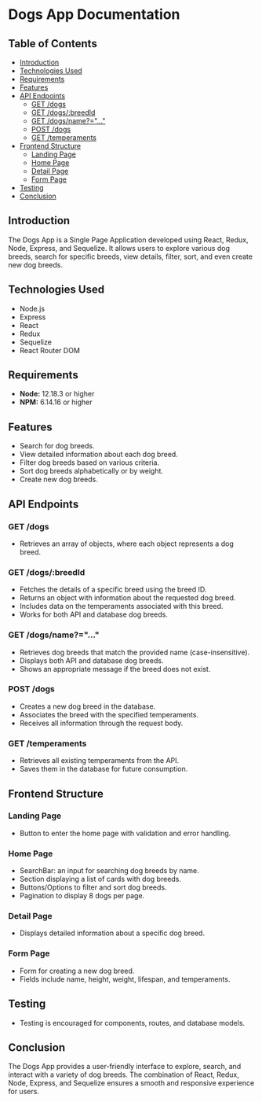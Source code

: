 # Dogs App Documentation

## Table of Contents

- [Introduction](#introduction)
- [Technologies Used](#technologies-used)
- [Requirements](#requirements)
- [Features](#features)
- [API Endpoints](#api-endpoints)
  - [GET /dogs](#get-dogs)
  - [GET /dogs/:breedId](#get-dogsbreedid)
  - [GET /dogs/name?="..."](#get-dogsname)
  - [POST /dogs](#post-dogs)
  - [GET /temperaments](#get-temperaments)
- [Frontend Structure](#frontend-structure)
  - [Landing Page](#landing-page)
  - [Home Page](#home-page)
  - [Detail Page](#detail-page)
  - [Form Page](#form-page)
- [Testing](#testing)
- [Conclusion](#conclusion)

## Introduction

The Dogs App is a Single Page Application developed using React, Redux, Node, Express, and Sequelize. It allows users to explore various dog breeds, search for specific breeds, view details, filter, sort, and even create new dog breeds.

## Technologies Used

- Node.js
- Express
- React
- Redux
- Sequelize
- React Router DOM

## Requirements

- **Node:** 12.18.3 or higher
- **NPM:** 6.14.16 or higher

## Features

- Search for dog breeds.
- View detailed information about each dog breed.
- Filter dog breeds based on various criteria.
- Sort dog breeds alphabetically or by weight.
- Create new dog breeds.

## API Endpoints

### GET /dogs

- Retrieves an array of objects, where each object represents a dog breed.

### GET /dogs/:breedId

- Fetches the details of a specific breed using the breed ID.
- Returns an object with information about the requested dog breed.
- Includes data on the temperaments associated with this breed.
- Works for both API and database dog breeds.

### GET /dogs/name?="..."

- Retrieves dog breeds that match the provided name (case-insensitive).
- Displays both API and database dog breeds.
- Shows an appropriate message if the breed does not exist.

### POST /dogs

- Creates a new dog breed in the database.
- Associates the breed with the specified temperaments.
- Receives all information through the request body.

### GET /temperaments

- Retrieves all existing temperaments from the API.
- Saves them in the database for future consumption.

## Frontend Structure

### Landing Page

- Button to enter the home page with validation and error handling.

### Home Page

- SearchBar: an input for searching dog breeds by name.
- Section displaying a list of cards with dog breeds.
- Buttons/Options to filter and sort dog breeds.
- Pagination to display 8 dogs per page.

### Detail Page

- Displays detailed information about a specific dog breed.

### Form Page

- Form for creating a new dog breed.
- Fields include name, height, weight, lifespan, and temperaments.

## Testing

- Testing is encouraged for components, routes, and database models.

## Conclusion

The Dogs App provides a user-friendly interface to explore, search, and interact with a variety of dog breeds. The combination of React, Redux, Node, Express, and Sequelize ensures a smooth and responsive experience for users.
